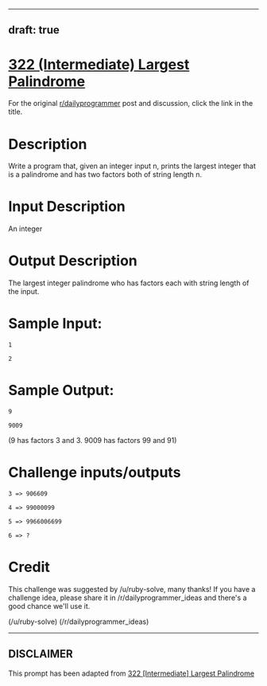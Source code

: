 ---
draft: true
----

# [322 (Intermediate) Largest Palindrome](https://www.reddit.com/r/dailyprogrammer/comments/6ldv3m/)

For the original [r/dailyprogrammer](https://www.reddit.com/r/dailyprogrammer/) post and discussion, click the link in the title.

# Description
Write a program that, given an integer input n, prints the largest integer that is a palindrome and has two factors both of string length n.

# Input Description
An integer

# Output Description
The largest integer palindrome who has factors each with string length of the input.

# Sample Input:

```
1

2
```
# Sample Output:

```
9

9009
```
(9 has factors 3 and 3.  9009 has factors 99 and 91)

# Challenge inputs/outputs

```
3 => 906609

4 => 99000099

5 => 9966006699

6 => ?
```
# Credit
This challenge was suggested by /u/ruby-solve, many thanks! If you have a challenge idea, please share it in /r/dailyprogrammer_ideas and there's a good chance we'll use it. 

(/u/ruby-solve)
(/r/dailyprogrammer_ideas)

----
## **DISCLAIMER**
This prompt has been adapted from [322 [Intermediate] Largest Palindrome](https://www.reddit.com/r/dailyprogrammer/comments/6ldv3m/
)
